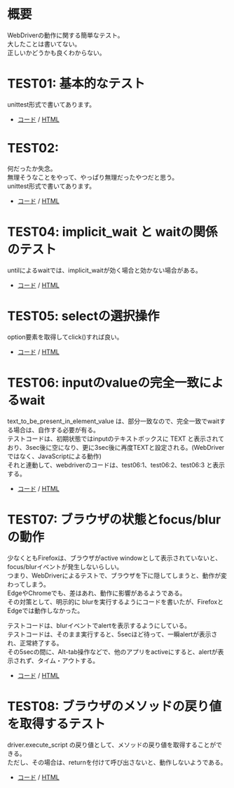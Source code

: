 # 概要
WebDriverの動作に関する簡単なテスト。  
大したことは書いてない。  
正しいかどうかも良くわからない。  

# TEST01: 基本的なテスト
unittest形式で書いてあります。

+ [コード](test01.py) / [HTML](test.html)

# TEST02: 
何だったか失念。  
無理そうなことをやって、やっぱり無理だったやつだと思う。  
unittest形式で書いてあります。  

+ [コード](test02.py) / [HTML](test02.html)



# TEST04: implicit_wait と waitの関係のテスト
untilによるwaitでは、implicit_waitが効く場合と効かない場合がある。  

+ [コード](test04.py) / [HTML](test.html)


# TEST05: selectの選択操作
option要素を取得してclick()すれば良い。

+ [コード](test05.py) / [HTML](test05.html)


# TEST06: inputのvalueの完全一致によるwait
text_to_be_present_in_element_value は、部分一致なので、完全一致でwaitする場合は、自作する必要が有る。  
テストコードは、初期状態ではinputのテキストボックスに TEXT と表示されており、3sec後に空になり、更に3sec後に再度TEXTと設定される。(WebDriverではなく、JavaScriptによる動作)  
それと連動して、webdriverのコードは、test06:1、test06:2、test06:3 と表示する。

+ [コード](test06.py) / [HTML](test06.html)


# TEST07: ブラウザの状態とfocus/blurの動作
少なくともFirefoxは、ブラウザがactive windowとして表示されていないと、focus/blurイベントが発生しないらしい。  
つまり、WebDriverによるテストで、ブラウザを下に隠してしまうと、動作が変わってしまう。  
EdgeやChromeでも、差はあれ、動作に影響があるようである。  
その対策として、明示的に blurを実行するようにコードを書いたが、FirefoxとEdgeでは動作しなかった。  

テストコードは、blurイベントでalertを表示するようにしている。  
テストコードは、そのまま実行すると、5secほど待って、一瞬alertが表示され、正常終了する。  
その5secの間に、Alt-tab操作などで、他のアプリをactiveにすると、alertが表示されず、タイム・アウトする。  

+ [コード](test07.py) / [HTML](test07.html)

# TEST08: ブラウザのメソッドの戻り値を取得するテスト
driver.execute_script の戻り値として、メソッドの戻り値を取得することができる。  
ただし、その場合は、returnを付けて呼び出さないと、動作しないようである。  

+ [コード](test08.py) / [HTML](test08.html)


